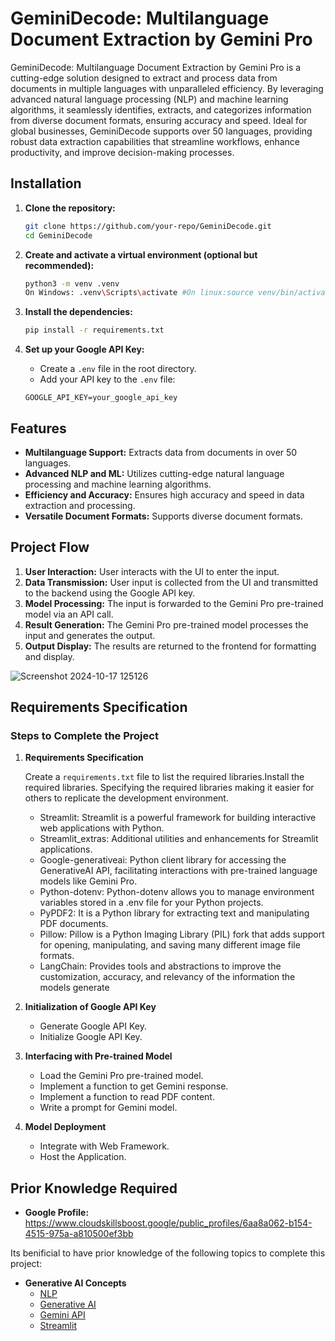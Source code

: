 # GeminiDecode: Multilanguage Document Extraction by Gemini Pro

GeminiDecode: Multilanguage Document Extraction by Gemini Pro is a cutting-edge solution designed to extract and process data from documents in multiple languages with unparalleled efficiency. By leveraging advanced natural language processing (NLP) and machine learning algorithms, it seamlessly identifies, extracts, and categorizes information from diverse document formats, ensuring accuracy and speed. Ideal for global businesses, GeminiDecode supports over 50 languages, providing robust data extraction capabilities that streamline workflows, enhance productivity, and improve decision-making processes.

## Installation

1. **Clone the repository:**
    ```bash
    git clone https://github.com/your-repo/GeminiDecode.git
    cd GeminiDecode
    ```

2. **Create and activate a virtual environment (optional but recommended):**
    ```bash
    python3 -m venv .venv
    On Windows: .venv\Scripts\activate #On linux:source venv/bin/activate
    ```

3. **Install the dependencies:**
    ```bash
    pip install -r requirements.txt
    ```

4. **Set up your Google API Key:**
    - Create a `.env` file in the root directory.
    - Add your API key to the `.env` file:
    ```env
    GOOGLE_API_KEY=your_google_api_key
    ```

## Features
- **Multilanguage Support:** Extracts data from documents in over 50 languages.
- **Advanced NLP and ML:** Utilizes cutting-edge natural language processing and machine learning algorithms.
- **Efficiency and Accuracy:** Ensures high accuracy and speed in data extraction and processing.
- **Versatile Document Formats:** Supports diverse document formats.

## Project Flow

1. **User Interaction:** User interacts with the UI to enter the input.
2. **Data Transmission:** User input is collected from the UI and transmitted to the backend using the Google API key.
3. **Model Processing:** The input is forwarded to the Gemini Pro pre-trained model via an API call.
4. **Result Generation:** The Gemini Pro pre-trained model processes the input and generates the output.
5. **Output Display:** The results are returned to the frontend for formatting and display.

![Screenshot 2024-10-17 125126](https://github.com/user-attachments/assets/0ef988c4-0606-4be2-ac9a-7339aabd3d12)

## Requirements Specification

### Steps to Complete the Project

1. **Requirements Specification**

   Create a `requirements.txt` file to list the required libraries.Install the required libraries.
   Specifying the required libraries making it easier for others to replicate the development environment.

    - Streamlit:  Streamlit is a powerful framework for building interactive web applications with Python.
    - Streamlit_extras:  Additional utilities and enhancements for Streamlit applications.
    - Google-generativeai:  Python client library for accessing the GenerativeAI API, facilitating interactions with pre-trained language models like Gemini Pro.
    - Python-dotenv:  Python-dotenv allows you to manage environment variables stored in a .env file for your Python projects.
    - PyPDF2:  It is a Python library for extracting text and manipulating PDF documents.
    - Pillow:  Pillow is a Python Imaging Library (PIL) fork that adds support for opening, manipulating, and saving many different image file formats.
    - LangChain: Provides tools and abstractions to improve the customization, accuracy, and relevancy of the information the models generate
 

3. **Initialization of Google API Key**
    - Generate Google API Key.
    - Initialize Google API Key.

4. **Interfacing with Pre-trained Model**
    - Load the Gemini Pro pre-trained model.
    - Implement a function to get Gemini response.
    - Implement a function to read PDF content.
    - Write a prompt for Gemini model.

5. **Model Deployment**
    - Integrate with Web Framework.
    - Host the Application.

## Prior Knowledge Required

- **Google Profile:** https://www.cloudskillsboost.google/public_profiles/6aa8a062-b154-4515-975a-a810500ef3bb

Its benificial to have prior knowledge of the following topics to complete this project:

- **Generative AI Concepts**
    - [NLP](https://www.tutorialspoint.com/natural_language_processing/index.htm)
    - [Generative AI](https://en.wikipedia.org/wiki/Generative_artificial_intelligence)
    - [Gemini API](https://ai.google.dev/gemini-api/docs/get-started/python)
    - [Streamlit](https://www.geeksforgeeks.org/a-beginners-guide-to-streamlit/)
